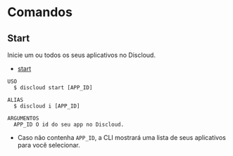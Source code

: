 # Comandos

## Start

Inicie um ou todos os seus aplicativos no Discloud.

- [start](#start)

```sh-session
USO
  $ discloud start [APP_ID]

ALIAS
  $ discloud i [APP_ID]

ARGUMENTOS
  APP_ID O id do seu app no ​​Discloud.
```

- Caso não contenha `APP_ID`, a CLI mostrará uma lista de seus aplicativos para você selecionar.

